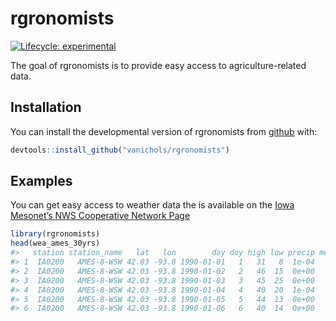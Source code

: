 
# rgronomists

<!-- badges: start -->

[![Lifecycle:
experimental](https://img.shields.io/badge/lifecycle-experimental-orange.svg)](https://www.tidyverse.org/lifecycle/#experimental)
<!-- badges: end -->

The goal of rgronomists is to provide easy access to agriculture-related
data.

## Installation

You can install the developmental version of rgronomists from
[github](https://CRAN.R-project.org) with:

``` r
devtools::install_github("vanichols/rgronomists")
```

## Examples

You can get easy access to weather data the is available on the [Iowa
Mesonet’s NWS Cooperative Network
Page](https://mesonet.agron.iastate.edu/COOP/)

``` r
library(rgronomists)
head(wea_ames_30yrs)
#>   station station_name   lat   lon        day doy high low precip merra_srad
#> 1  IA0200   AMES-8-WSW 42.03 -93.8 1990-01-01   1   31   8  1e-04   9.052971
#> 2  IA0200   AMES-8-WSW 42.03 -93.8 1990-01-02   2   46  15  0e+00   8.913604
#> 3  IA0200   AMES-8-WSW 42.03 -93.8 1990-01-03   3   45  25  0e+00   5.822147
#> 4  IA0200   AMES-8-WSW 42.03 -93.8 1990-01-04   4   40  20  1e-04   9.170444
#> 5  IA0200   AMES-8-WSW 42.03 -93.8 1990-01-05   5   44  13  0e+00   8.864169
#> 6  IA0200   AMES-8-WSW 42.03 -93.8 1990-01-06   6   40  14  0e+00   9.075016
```

